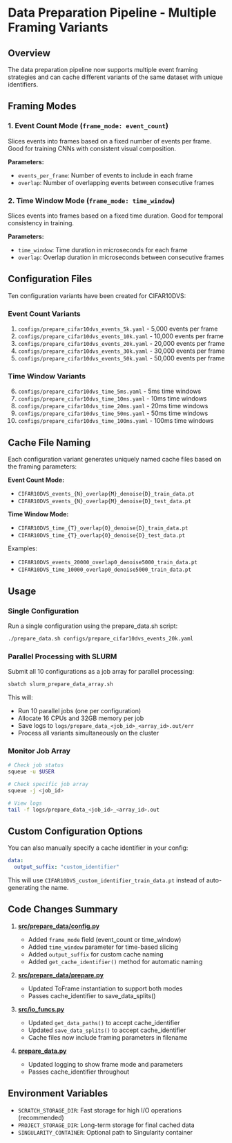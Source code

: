 # Data Preparation Pipeline - Multiple Framing Variants

## Overview

The data preparation pipeline now supports multiple event framing strategies and can cache different variants of the same dataset with unique identifiers.

## Framing Modes

### 1. Event Count Mode (`frame_mode: event_count`)
Slices events into frames based on a fixed number of events per frame. Good for training CNNs with consistent visual composition.

**Parameters:**
- `events_per_frame`: Number of events to include in each frame
- `overlap`: Number of overlapping events between consecutive frames

### 2. Time Window Mode (`frame_mode: time_window`)
Slices events into frames based on a fixed time duration. Good for temporal consistency in training.

**Parameters:**
- `time_window`: Time duration in microseconds for each frame
- `overlap`: Overlap duration in microseconds between consecutive frames

## Configuration Files

Ten configuration variants have been created for CIFAR10DVS:

### Event Count Variants
1. `configs/prepare_cifar10dvs_events_5k.yaml` - 5,000 events per frame
2. `configs/prepare_cifar10dvs_events_10k.yaml` - 10,000 events per frame
3. `configs/prepare_cifar10dvs_events_20k.yaml` - 20,000 events per frame
4. `configs/prepare_cifar10dvs_events_30k.yaml` - 30,000 events per frame
5. `configs/prepare_cifar10dvs_events_50k.yaml` - 50,000 events per frame

### Time Window Variants
6. `configs/prepare_cifar10dvs_time_5ms.yaml` - 5ms time windows
7. `configs/prepare_cifar10dvs_time_10ms.yaml` - 10ms time windows
8. `configs/prepare_cifar10dvs_time_20ms.yaml` - 20ms time windows
9. `configs/prepare_cifar10dvs_time_50ms.yaml` - 50ms time windows
10. `configs/prepare_cifar10dvs_time_100ms.yaml` - 100ms time windows

## Cache File Naming

Each configuration variant generates uniquely named cache files based on the framing parameters:

**Event Count Mode:**
- `CIFAR10DVS_events_{N}_overlap{M}_denoise{D}_train_data.pt`
- `CIFAR10DVS_events_{N}_overlap{M}_denoise{D}_test_data.pt`

**Time Window Mode:**
- `CIFAR10DVS_time_{T}_overlap{O}_denoise{D}_train_data.pt`
- `CIFAR10DVS_time_{T}_overlap{O}_denoise{D}_test_data.pt`

Examples:
- `CIFAR10DVS_events_20000_overlap0_denoise5000_train_data.pt`
- `CIFAR10DVS_time_10000_overlap0_denoise5000_train_data.pt`

## Usage

### Single Configuration
Run a single configuration using the prepare_data.sh script:

```bash
./prepare_data.sh configs/prepare_cifar10dvs_events_20k.yaml
```

### Parallel Processing with SLURM
Submit all 10 configurations as a job array for parallel processing:

```bash
sbatch slurm_prepare_data_array.sh
```

This will:
- Run 10 parallel jobs (one per configuration)
- Allocate 16 CPUs and 32GB memory per job
- Save logs to `logs/prepare_data_<job_id>_<array_id>.out/err`
- Process all variants simultaneously on the cluster

### Monitor Job Array
```bash
# Check job status
squeue -u $USER

# Check specific job array
squeue -j <job_id>

# View logs
tail -f logs/prepare_data_<job_id>_<array_id>.out
```

## Custom Configuration Options

You can also manually specify a cache identifier in your config:

```yaml
data:
  output_suffix: "custom_identifier"
```

This will use `CIFAR10DVS_custom_identifier_train_data.pt` instead of auto-generating the name.

## Code Changes Summary

1. **[src/prepare_data/config.py](src/prepare_data/config.py)**
   - Added `frame_mode` field (event_count or time_window)
   - Added `time_window` parameter for time-based slicing
   - Added `output_suffix` for custom cache naming
   - Added `get_cache_identifier()` method for automatic naming

2. **[src/prepare_data/prepare.py](src/prepare_data/prepare.py)**
   - Updated ToFrame instantiation to support both modes
   - Passes cache_identifier to save_data_splits()

3. **[src/io_funcs.py](src/io_funcs.py)**
   - Updated `get_data_paths()` to accept cache_identifier
   - Updated `save_data_splits()` to accept cache_identifier
   - Cache files now include framing parameters in filename

4. **[prepare_data.py](prepare_data.py)**
   - Updated logging to show frame mode and parameters
   - Passes cache_identifier throughout

## Environment Variables

- `SCRATCH_STORAGE_DIR`: Fast storage for high I/O operations (recommended)
- `PROJECT_STORAGE_DIR`: Long-term storage for final cached data
- `SINGULARITY_CONTAINER`: Optional path to Singularity container

